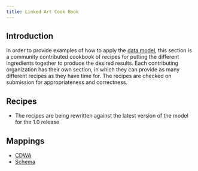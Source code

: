 ```yaml
---
title: Linked Art Cook Book
---
```


## Introduction

In order to provide examples of how to apply the [data model](/model/), this section is a community contributed cookbook of recipes for putting the different ingredients together to produce the desired results.  Each contributing organization has their own section, in which they can provide as many different recipes as they have time for.  The recipes are checked on submission for appropriateness and correctness.

## Recipes

* The recipes are being rewritten against the latest version of the model for the 1.0 release

## Mappings

* [CDWA](mappings/cdwa/)
* [Schema](mappings/schema/)